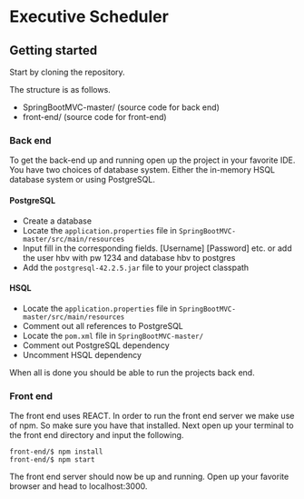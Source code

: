 # Executive Scheduler

## Getting started
Start by cloning the repository.

The structure is as follows.

* SpringBootMVC-master/ (source code for back end)
* front-end/ (source code for front-end)

### Back end
To get the back-end up and running open up the project in your favorite IDE.  You have two choices of database system.  Either the in-memory HSQL database system or using PostgreSQL.

#### PostgreSQL

* Create a database
* Locate the `application.properties` file in `SpringBootMVC-master/src/main/resources`
* Input fill in the corresponding fields.  [Username] [Password] etc.
  or add the user hbv with pw 1234 and database hbv to postgres
* Add the `postgresql-42.2.5.jar` file to your project classpath

#### HSQL

* Locate the `application.properties` file in `SpringBootMVC-master/src/main/resources`
* Comment out all references to PostgreSQL
* Locate the `pom.xml` file in `SpringBootMVC-master/`
* Comment out PostgreSQL dependency
* Uncomment HSQL dependency

When all is done you should be able to run the projects back end.

### Front end
The front end uses REACT.  In order to run the front end server we make use of npm.  So make sure you have that installed.  Next open up your terminal to the front end directory and input the following.

```
front-end/$ npm install
front-end/$ npm start
```

The front end server should now be up and running.  Open up your favorite browser and head to localhost:3000.
